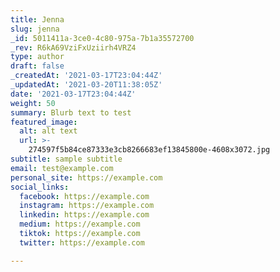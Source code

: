 ```yaml
---
title: Jenna
slug: jenna
_id: 5011411a-3ce0-4c80-975a-7b1a35572700
_rev: R6kA69VziFxUziirh4VRZ4
type: author
draft: false
_createdAt: '2021-03-17T23:04:44Z'
_updatedAt: '2021-03-20T11:38:05Z'
date: '2021-03-17T23:04:44Z'
weight: 50
summary: Blurb text to test
featured_image:
  alt: alt text
  url: >-
    274597f5b84ce87333e3cb8266683ef13845800e-4608x3072.jpg
subtitle: sample subtitle
email: test@example.com
personal_site: https://example.com
social_links:
  facebook: https://example.com
  instagram: https://example.com
  linkedin: https://example.com
  medium: https://example.com
  tiktok: https://example.com
  twitter: https://example.com

---
```

 